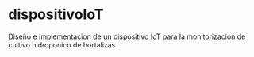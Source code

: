 # dispositivoIoT
Diseño e implementacion de un dispositivo IoT para la monitorizacion de cultivo hidroponico de hortalizas
